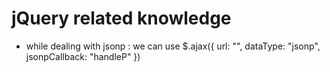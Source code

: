 # jQuery related knowledge 
* while dealing with jsonp : we can use $.ajax({ url: "", dataType: "jsonp",
    jsonpCallback: "handleP" })